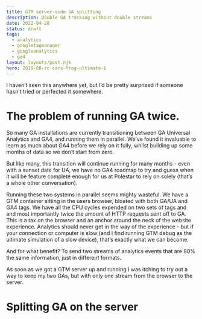 ```yaml
---
title: GTM server-side GA splitting
description: Double GA tracking without double streams
date: 2022-04-28
status: draft
tags:
  - analytics
  - googletagmanager
  - googleanalytics
  - ga4
layout: layouts/post.njk
hero: 2019-08-rc-cars-frog-ultimate-1
---
```


I haven’t seen this anywhere yet, but I’d be pretty surprised if someone hasn’t tried or perfected it somewhere.

# The problem of running GA twice.

So many GA installations are currently transitioning between GA Universal Analytics and GA4, and running them in parallel. We’ve found it invaluable to learn as much about GA4 before we rely on it fully, whilst building up some months of data so we don’t start from zero.

But like many, this transition will continue running for many months - even with a sunset date for UA, we have no GA4 roadmap to try and guess when it will be feature complete enough for us at Polestar to rely on solely (that’s a whole other conversation).

Running these two systems in parallel seems mighty wasteful. We have a GTM container sitting in the users browser, bloated with both GA/UA and GA4 tags. We have all the CPU cycles expended on two sets of tags and and most importantly twice the amount of HTTP requests sent off to GA. This is a tax on the browser and an anchor around the neck of the website experience. Analytics should never get in the way of the experience - but if your connection or computer is slow (and I find running GTM debug as the ultimate simulation of a slow device), that’s exactly what we can become.

And for what benefit? To send two streams of analytics events that are 90% the same information, just in different formats.

As soon as we got a GTM server up and running I was itching to try out a way to keep my two GAs, but with only one stream from the browser to the server.

# Splitting GA on the server